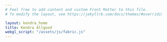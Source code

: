 ```yaml
---
# Feel free to add content and custom Front Matter to this file.
# To modify the layout, see https://jekyllrb.com/docs/themes/#overriding-theme-defaults

layout: kendra_home
title: Kendra Allgood
webgl_script: "/assets/js/fabric.js"
---
```

